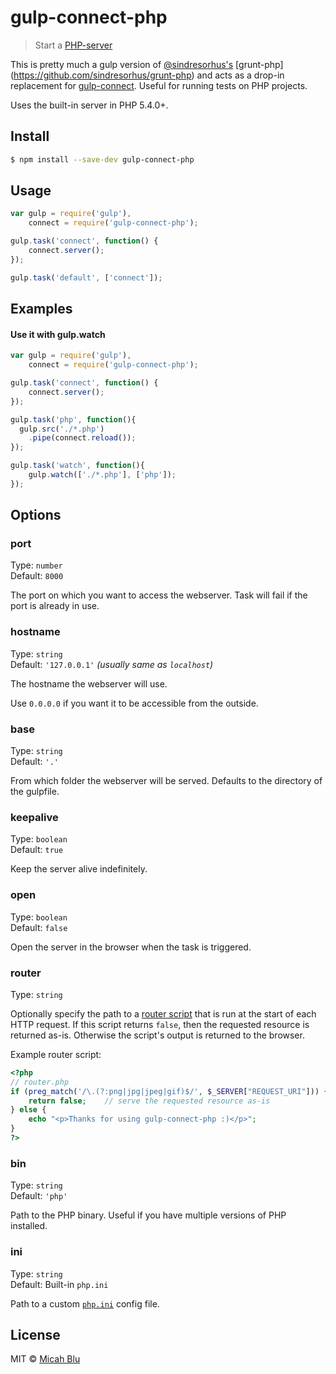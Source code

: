 # gulp-connect-php

> Start a [PHP-server](http://php.net/manual/en/features.commandline.webserver.php)

This is pretty much a gulp version of [@sindresorhus's](https://github.com/sindresorhus) [grunt-php] (https://github.com/sindresorhus/grunt-php) and acts as a drop-in replacement for [gulp-connect](https://github.com/gruntjs/grunt-contrib-connect). Useful for running tests on PHP projects.

Uses the built-in server in PHP 5.4.0+.

## Install

```sh
$ npm install --save-dev gulp-connect-php
```

## Usage

```js
var gulp = require('gulp'),
    connect = require('gulp-connect-php');

gulp.task('connect', function() {
	connect.server();
});

gulp.task('default', ['connect']);
```

## Examples

#### Use it with gulp.watch

```js
var gulp = require('gulp'),
    connect = require('gulp-connect-php');

gulp.task('connect', function() {
	connect.server();
});

gulp.task('php', function(){
  gulp.src('./*.php')
	.pipe(connect.reload());
});

gulp.task('watch', function(){
	gulp.watch(['./*.php'], ['php']);
});

```

## Options

### port

Type: `number`  
Default: `8000`

The port on which you want to access the webserver. Task will fail if the port is already in use.

### hostname

Type: `string`  
Default: `'127.0.0.1'` *(usually same as `localhost`)*

The hostname the webserver will use.

Use `0.0.0.0` if you want it to be accessible from the outside.

### base

Type: `string`  
Default: `'.'`

From which folder the webserver will be served. Defaults to the directory of the gulpfile.

### keepalive

Type: `boolean`  
Default: `true`

Keep the server alive indefinitely.

### open

Type: `boolean`  
Default: `false`

Open the server in the browser when the task is triggered.

### router

Type: `string`  

Optionally specify the path to a [router script](http://php.net/manual/en/features.commandline.webserver.php#example-380) that is run at the start of each HTTP request. If this script returns `false`, then the requested resource is returned as-is. Otherwise the script's output is returned to the browser.

Example router script:

```php
<?php
// router.php
if (preg_match('/\.(?:png|jpg|jpeg|gif)$/', $_SERVER["REQUEST_URI"])) {
	return false;    // serve the requested resource as-is
} else {
	echo "<p>Thanks for using gulp-connect-php :)</p>";
}
?>
```

### bin

Type: `string`  
Default: `'php'`

Path to the PHP binary. Useful if you have multiple versions of PHP installed.

### ini

Type: `string`  
Default: Built-in `php.ini`

Path to a custom [`php.ini`](http://php.net/manual/en/ini.php) config file.

## License

MIT © [Micah Blu](http://micahblu.com)
